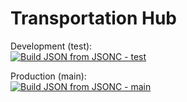 # Transportation Hub

Development (test):  
[![Build JSON from JSONC - test](https://github.com/Elessarrrgh/transportation-hub/actions/workflows/jsonc-build.yml/badge.svg?branch=test)](https://github.com/Elessarrrgh/transportation-hub/actions/workflows/jsonc-build.yml?query=branch:test)

Production (main):  
[![Build JSON from JSONC - main](https://github.com/Elessarrrgh/transportation-hub/actions/workflows/jsonc-build.yml/badge.svg?branch=main)](https://github.com/Elessarrrgh/transportation-hub/actions/workflows/jsonc-build.yml?query=branch:main)